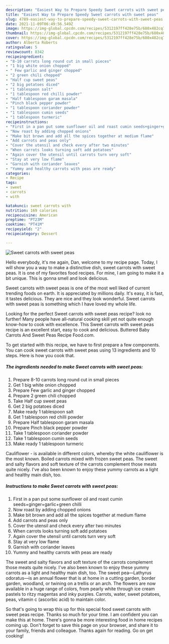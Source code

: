 ```yaml
---
description: "Easiest Way to Prepare Speedy Sweet carrots with sweet peas"
title: "Easiest Way to Prepare Speedy Sweet carrots with sweet peas"
slug: 4789-easiest-way-to-prepare-speedy-sweet-carrots-with-sweet-peas
date: 2021-11-09T06:49:56.549Z
image: https://img-global.cpcdn.com/recipes/5312197ff428e75b/680x482cq70/sweet-carrots-with-sweet-peas-recipe-main-photo.jpg
thumbnail: https://img-global.cpcdn.com/recipes/5312197ff428e75b/680x482cq70/sweet-carrots-with-sweet-peas-recipe-main-photo.jpg
cover: https://img-global.cpcdn.com/recipes/5312197ff428e75b/680x482cq70/sweet-carrots-with-sweet-peas-recipe-main-photo.jpg
author: Alberta Roberts
ratingvalue: 5
reviewcount: 8342
recipeingredient:
- "8-10 carrots long round cut in small pieces"
- "1 big white onion chopped"
- " Few garlic and ginger chopped"
- "2 green chili chopped"
- "Half cup sweet peas"
- "2 big potatoes diced"
- "1 tablespoon salt"
- "1 tablespoon red chilli powder"
- "Half tablespoon garam masala"
- "Pinch black pepper powder"
- "1 tablespoon coriander powder"
- "1 tablespoon cumin seeds"
- "1 tablespoon turmeric"
recipeinstructions:
- "First in a pan put some sunflower oil and roast cumin seeds+ginger+garlic+green chilli"
- "Now roast by adding chopped onions"
- "Make bit brown and add all the spices together at medium flame"
- "Add carrots and peas only"
- "Cover the utensil and check every after two minutes"
- "When carrots looks turning soft add potatoes"
- "Again cover the utensil until carrots turn very soft"
- "Stay at very low flame"
- "Garnish with coriander leaves"
- "Yummy and healthy carrots with peas are ready"
categories:
- Recipe
tags:
- sweet
- carrots
- with

katakunci: sweet carrots with 
nutrition: 169 calories
recipecuisine: American
preptime: "PT23M"
cooktime: "PT41M"
recipeyield: "2"
recipecategory: Dessert

---
```



![Sweet carrots with sweet peas](https://img-global.cpcdn.com/recipes/5312197ff428e75b/680x482cq70/sweet-carrots-with-sweet-peas-recipe-main-photo.jpg)

Hello everybody, it's me again, Dan, welcome to my recipe page. Today, I will show you a way to make a distinctive dish, sweet carrots with sweet peas. It is one of my favorites food recipes. For mine, I am going to make it a bit unique. This is gonna smell and look delicious.

Sweet carrots with sweet peas is one of the most well liked of current trending foods on earth. It is appreciated by millions daily. It's easy, it is fast, it tastes delicious. They are nice and they look wonderful. Sweet carrots with sweet peas is something which I have loved my whole life.

Looking for the perfect Sweet carrots with sweet peas recipe? look no further! Many people have all-natural cooking skill yet not quite enough know-how to cook with excellence. This Sweet carrots with sweet peas recipe is an excellent start, easy to cook and delicious. Buttered Baby Carrots And Sweet Peas Recipe Food.com.


To get started with this recipe, we have to first prepare a few components. You can cook sweet carrots with sweet peas using 13 ingredients and 10 steps. Here is how you cook that.

<!--inarticleads1-->

##### The ingredients needed to make Sweet carrots with sweet peas:

1. Prepare 8-10 carrots long round cut in small pieces
1. Get 1 big white onion chopped
1. Prepare  Few garlic and ginger chopped
1. Prepare 2 green chili chopped
1. Take Half cup sweet peas
1. Get 2 big potatoes diced
1. Make ready 1 tablespoon salt
1. Get 1 tablespoon red chilli powder
1. Prepare Half tablespoon garam masala
1. Prepare Pinch black pepper powder
1. Take 1 tablespoon coriander powder
1. Take 1 tablespoon cumin seeds
1. Make ready 1 tablespoon turmeric


Cauliflower - is available in different colors, whereby the white cauliflower is the most known. Boiled carrots mixed with frozen sweet peas. The sweet and salty flavors and soft texture of the carrots complement those meats quite nicely. I&#39;ve also been known to enjoy these yummy carrots as a light and healthy main dish, too. 

<!--inarticleads2-->

##### Instructions to make Sweet carrots with sweet peas:

1. First in a pan put some sunflower oil and roast cumin seeds+ginger+garlic+green chilli
1. Now roast by adding chopped onions
1. Make bit brown and add all the spices together at medium flame
1. Add carrots and peas only
1. Cover the utensil and check every after two minutes
1. When carrots looks turning soft add potatoes
1. Again cover the utensil until carrots turn very soft
1. Stay at very low flame
1. Garnish with coriander leaves
1. Yummy and healthy carrots with peas are ready


The sweet and salty flavors and soft texture of the carrots complement those meats quite nicely. I&#39;ve also been known to enjoy these yummy carrots as a light and healthy main dish, too. The sweet pea—Lathyrus odoratus—is an annual flower that is at home in a cutting garden, border garden, woodland, or twining on a trellis or an arch. The flowers are now available in a huge range of colors, from pearly white through ice cream pastels to ritzy magentas and inky purples. Carrots, water, sweet potatoes, peas, vitamin c (ascorbic acid) to maintain color. 

So that's going to wrap this up for this special food sweet carrots with sweet peas recipe. Thanks so much for your time. I am confident you can make this at home. There's gonna be more interesting food in home recipes coming up. Don't forget to save this page on your browser, and share it to your family, friends and colleague. Thanks again for reading. Go on get cooking!
